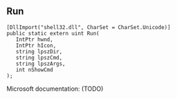 ## Run

```
[DllImport("shell32.dll", CharSet = CharSet.Unicode)]
public static extern uint Run(
   IntPtr hwnd,
   IntPtr hIcon,
   string lpszDir,
   string lpszCmd,
   string lpszArgs,
   int nShowCmd
);
```

Microsoft documentation: (TODO)
